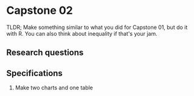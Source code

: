 # Capstone 02 



TLDR; Make something similar to what you did for Capstone 01, but do it with R. You can also think about inequality if that's your jam. 



## Research questions









 

## Specifications

1. Make two charts and one table